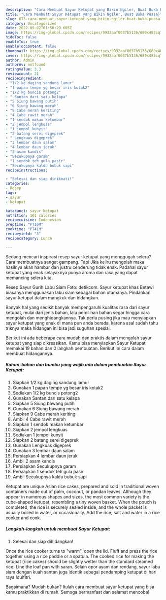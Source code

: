 ```yaml
---
description: "Cara Membuat Sayur Ketupat yang Bikin Ngiler, Buat Buka Puasa}"
title: "Cara Membuat Sayur Ketupat yang Bikin Ngiler, Buat Buka Puasa}"
slug: 673-cara-membuat-sayur-ketupat-yang-bikin-ngiler-buat-buka-puasa
category: Uncategorized
date: 2022-09-02T01:50:29.605Z
image: https://img-global.cpcdn.com/recipes/9932aaf0037b5136/680x482cq70/sayur-ketupat-foto-resep-utama.jpg
hideToc: false
enableToc: true
enableTocContent: false
thumbnail: https://img-global.cpcdn.com/recipes/9932aaf0037b5136/680x482cq70/sayur-ketupat-foto-resep-utama.jpg
cover: https://img-global.cpcdn.com/recipes/9932aaf0037b5136/680x482cq70/sayur-ketupat-foto-resep-utama.jpg
author: Admin
authorAv: notfound
ratingvalue: 3.3
reviewcount: 21
recipeingredient:
- "1/2 kg daging sandung lamur"
- "1 papan tempe yg besar iris kotak2"
- "1/2 kg buncis potong2"
- " Santan dari satu kelapa"
- "5 Siung bawang putih"
- "6 Siung bawang merah"
- "9 Cabe merah keriting"
- "4 Cabe rawit merah"
- "1 sendok makan ketumbar"
- "2 jempol lengkuas"
- "1 jempol kunyit"
- "2 batang serei digeprek"
- " Lengkuas digeprek"
- "3 lembar daun salam"
- "4 lembar daun jeruk"
- "2 asam kandis"
- "Secukupnya garam"
- "1 sendok teh gula pasir"
- "Secukupnya kaldu bubuk sapi"
recipeinstructions:

- "Selesai dan siap dinikmati!"
categories:
- Resep
tags:
- sayur
- ketupat

katakunci: sayur ketupat 
nutrition: 101 calories
recipecuisine: Indonesian
preptime: "PT10M"
cooktime: "PT41M"
recipeyield: "3"
recipecategory: Lunch

---
```



Sedang mencari inspirasi resep sayur ketupat yang menggugah selera? Cara membuatnya sangat gampang. Tapi Jika keliru mengolah maka hasilnya akan hambar dan justru cenderung tidak enak. Padahal sayur ketupat yang enak selayaknya punya aroma dan rasa yang dapat memancing selera kita.


Resep Sayur Gurih Labu Siam Foto: detikcom. Sayur ketupat khas Betawi biasanya menggunakan labu siam sebagai bahan utamanya. Pindahkan sayur ketupat dalam mangkuk dan hidangkan.

Banyak hal yang sedikit banyak mempengaruhi kualitas rasa dari sayur ketupat, mulai dari jenis bahan, lalu pemilihan bahan segar hingga cara mengolah dan menghidangkannya. Tak perlu pusing jika mau menyiapkan sayur ketupat yang enak di mana pun anda berada, karena asal sudah tahu triknya maka hidangan ini bisa jadi suguhan spesial.


Berikut ini ada beberapa cara mudah dan praktis dalam mengolah sayur ketupat yang siap dikreasikan. Kamu bisa menyiapkan Sayur Ketupat memakai 19 bahan dan 0 langkah pembuatan. Berikut ini cara dalam membuat hidangannya.

<!--inarticleads1-->

##### Bahan-bahan dan bumbu yang wajib ada dalam pembuatan Sayur Ketupat:

1. Siapkan 1/2 kg daging sandung lamur
1. Gunakan 1 papan tempe yg besar iris kotak2
1. Sediakan 1/2 kg buncis potong2
1. Gunakan  Santan dari satu kelapa
1. Siapkan 5 Siung bawang putih
1. Gunakan 6 Siung bawang merah
1. Siapkan 9 Cabe merah keriting
1. Ambil 4 Cabe rawit merah
1. Siapkan 1 sendok makan ketumbar
1. Siapkan 2 jempol lengkuas
1. Sediakan 1 jempol kunyit
1. Siapkan 2 batang serei digeprek
1. Gunakan  Lengkuas digeprek
1. Gunakan 3 lembar daun salam
1. Persiapkan 4 lembar daun jeruk
1. Ambil 2 asam kandis
1. Persiapkan Secukupnya garam
1. Persiapkan 1 sendok teh gula pasir
1. Ambil Secukupnya kaldu bubuk sapi


Ketupat are unique Asian rice cakes, prepared and sold in traditional woven containers made out of palm, coconut, or pandan leaves. Although they appear in numerous shapes and sizes, the most common variety is the cube-shaped ketupat, resembling a tiny woven basket. When the pouch is completed, the rice is securely sealed inside, and the whole packet is usually boiled in water, or occasionally. Add the rice, salt and water in a rice cooker and cook. 

<!--inarticleads2-->

##### Langkah-langkah untuk membuat Sayur Ketupat:


1. Selesai dan siap dihidangkan!

Once the rice cooker turns to &#34;warm&#34;, open the lid. Fluff and press the rice together using a rice paddle or a spatula. The cooked rice for making the ketupat (rice cakes) should be slightly wetter than the standard steamed rice. Line the loaf pan with saran. Selain opor ayam dan rendang, sayur labu siam dengan kuah santan juga identik sebagai pendamping ketupat di hari raya Idulfitri. 

Bagaimana? Mudah bukan? Itulah cara membuat sayur ketupat yang bisa kamu praktikkan di rumah. Semoga bermanfaat dan selamat mencoba!
